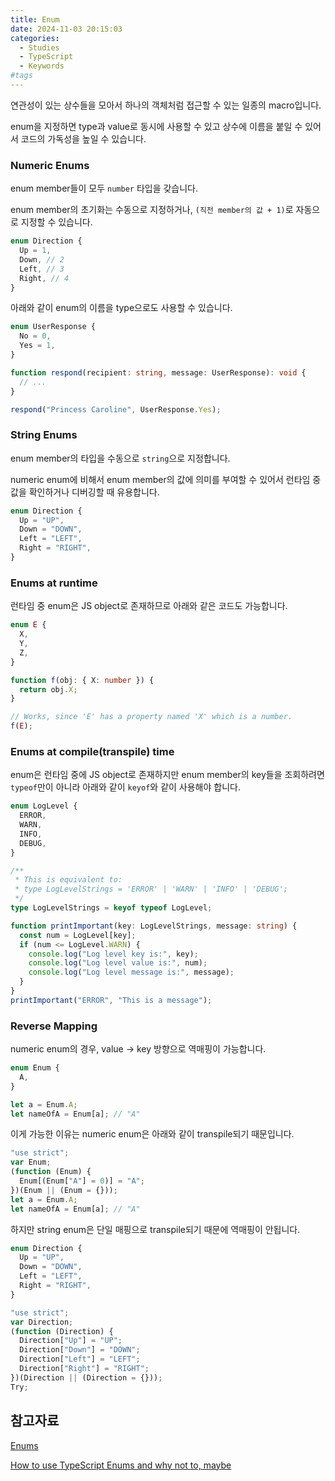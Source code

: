 ```yaml
---
title: Enum
date: 2024-11-03 20:15:03
categories:
  - Studies
  - TypeScript
  - Keywords
#tags
---
```

연관성이 있는 상수들을 모아서 하나의 객체처럼 접근할 수 있는 일종의 macro입니다.

enum을 지정하면 type과 value로 동시에 사용할 수 있고 상수에 이름을 붙일 수 있어서 코드의 가독성을 높일 수 있습니다.

### Numeric Enums

enum member들이 모두 `number` 타입을 갖습니다.

enum member의 초기화는 수동으로 지정하거나, `(직전 member의 값 + 1)`로 자동으로 지정할 수 있습니다.

```ts
enum Direction {
  Up = 1,
  Down, // 2
  Left, // 3
  Right, // 4
}
```

아래와 같이 enum의 이름을 type으로도 사용할 수 있습니다.

```ts
enum UserResponse {
  No = 0,
  Yes = 1,
}

function respond(recipient: string, message: UserResponse): void {
  // ...
}

respond("Princess Caroline", UserResponse.Yes);
```

### String Enums

enum member의 타입을 수동으로 `string`으로 지정합니다.

numeric enum에 비해서 enum member의 값에 의미를 부여할 수 있어서 런타임 중 값을 확인하거나 디버깅할 때 유용합니다.

```ts
enum Direction {
  Up = "UP",
  Down = "DOWN",
  Left = "LEFT",
  Right = "RIGHT",
}
```

### Enums at runtime

런타임 중 enum은 JS object로 존재하므로 아래와 같은 코드도 가능합니다.

```ts
enum E {
  X,
  Y,
  Z,
}

function f(obj: { X: number }) {
  return obj.X;
}

// Works, since 'E' has a property named 'X' which is a number.
f(E);
```

### Enums at compile(transpile) time

enum은 런타임 중에 JS object로 존재하지만 enum member의 key들을 조회하려면 `typeof`만이 아니라 아래와 같이 `keyof`와 같이 사용해야 합니다.

```ts
enum LogLevel {
  ERROR,
  WARN,
  INFO,
  DEBUG,
}

/**
 * This is equivalent to:
 * type LogLevelStrings = 'ERROR' | 'WARN' | 'INFO' | 'DEBUG';
 */
type LogLevelStrings = keyof typeof LogLevel;

function printImportant(key: LogLevelStrings, message: string) {
  const num = LogLevel[key];
  if (num <= LogLevel.WARN) {
    console.log("Log level key is:", key);
    console.log("Log level value is:", num);
    console.log("Log level message is:", message);
  }
}
printImportant("ERROR", "This is a message");
```

### Reverse Mapping

numeric enum의 경우, value -> key 방향으로 역매핑이 가능합니다.

```ts
enum Enum {
  A,
}

let a = Enum.A;
let nameOfA = Enum[a]; // "A"
```

이게 가능한 이유는 numeric enum은 아래와 같이 transpile되기 때문입니다.

```ts
"use strict";
var Enum;
(function (Enum) {
  Enum[(Enum["A"] = 0)] = "A";
})(Enum || (Enum = {}));
let a = Enum.A;
let nameOfA = Enum[a]; // "A"
```

하지만 string enum은 단일 매핑으로 transpile되기 때문에 역매핑이 안됩니다.

```ts
enum Direction {
  Up = "UP",
  Down = "DOWN",
  Left = "LEFT",
  Right = "RIGHT",
}
```

```js
"use strict";
var Direction;
(function (Direction) {
  Direction["Up"] = "UP";
  Direction["Down"] = "DOWN";
  Direction["Left"] = "LEFT";
  Direction["Right"] = "RIGHT";
})(Direction || (Direction = {}));
Try;
```

## 참고자료

[Enums](https://www.typescriptlang.org/docs/handbook/enums.html)

[How to use TypeScript Enums and why not to, maybe](https://www.youtube.com/watch?v=pWPClHdcvVg)
